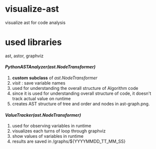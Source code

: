 # visualize-ast
 visualize ast for code analysis
# used libraries
 ast, astor, graphviz
#### _PythonASTAnalyzer(ast.NodeTransformer)_
1. **custom** **subclass** of *ast.NodeTransformer*
2. _visit_  : save variable names
3. used for understanding the overall structure of Algorithm code
4. since it is used for understanding overall structure of code, it doesn't track actual value on runtime
5. creates AST structure of tree and order and nodes in ast-graph.png.


#### _ValueTracker(ast.NodeTransformer)_
1. used for observing variables in runtime
2. visualizes each turns of loop through graphviz
3. show values of variables in runtime
4. results are saved in /graphs/${YYYYMMDD_TT_MM_SS}
